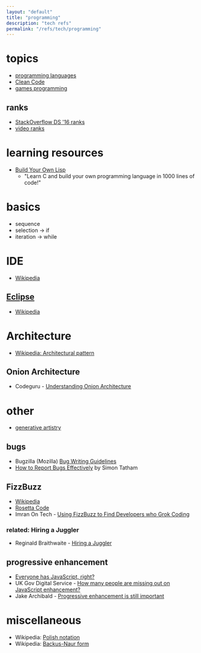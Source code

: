 ```yaml
---
layout: "default"
title: "programming"
description: "tech refs"
permalink: "/refs/tech/programming"
---
```


# topics

- [programming languages](prog-langs.md)
- [Clean Code](clean-code.md)
- [games programming](games.md)

## ranks

- [StackOverflow DS '16 ranks](prog-lang-stackoverflow-ds-16.md)
- [video ranks](prog-lang-video-ranks.md)

# learning resources

- [Build Your Own Lisp](https://www.buildyourownlisp.com/)
    - "Learn C and build your own programming language in 1000 lines of code!"

# basics

- sequence
- selection → if
- iteration → while

# IDE

- [Wikipedia](https://en.wikipedia.org/wiki/Integrated_development_environment)

## [Eclipse](https://www.eclipse.org/)

- [Wikipedia](https://en.wikipedia.org/wiki/Eclipse_(software))

# Architecture

- [Wikipedia: Architectural pattern](https://en.wikipedia.org/wiki/Architectural_pattern)

## Onion Architecture

- Codeguru - [Understanding Onion Architecture](https://www.codeguru.com/csharp/understanding-onion-architecture/)

# other

- [generative artistry](https://generativeartistry.com/)

## bugs

- Bugzilla (Mozilla) [Bug Writing Guidelines](https://bugzilla.mozilla.org/page.cgi?id=bug-writing.html)
- [How to Report Bugs Effectively](https://www.chiark.greenend.org.uk/~sgtatham/bugs.html) by Simon Tatham

## FizzBuzz

- [Wikipedia](https://en.wikipedia.org/wiki/Fizz_buzz)
- [Rosetta Code](http://rosettacode.org/wiki/FizzBuzz)
- Imran On Tech - [Using FizzBuzz to Find Developers who Grok Coding](https://imranontech.com/2007/01/24/using-fizzbuzz-to-find-developers-who-grok-coding/)

### related: Hiring a Juggler

- Reginald Braithwaite - [Hiring a Juggler](http://weblog.raganwald.com/2006/07/hiring-juggler_02.html)

## progressive enhancement

- [Everyone has JavaScript, right?](https://kryogenix.org/code/browser/everyonehasjs.html)
- UK Gov Digital Service - [How many people are missing out on JavaScript enhancement?](https://gds.blog.gov.uk/2013/10/21/how-many-people-are-missing-out-on-javascript-enhancement/)
- Jake Archibald - [Progressive enhancement is still important](https://jakearchibald.com/2013/progressive-enhancement-still-important/)

# miscellaneous

- Wikipedia: [Polish notation](https://en.wikipedia.org/wiki/https://en.wikipedia.org/wiki/Polish_notation)
- Wikipedia: [Backus-Naur form](https://en.wikipedia.org/wiki/Backus-Naur_form)
